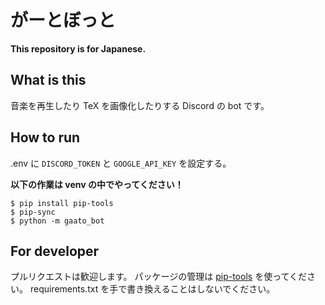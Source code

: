 # がーとぼっと

**This repository is for Japanese.**

## What is this

音楽を再生したり TeX を画像化したりする Discord の bot です。

## How to run

.env に `DISCORD_TOKEN` と `GOOGLE_API_KEY` を設定する。

**以下の作業は venv の中でやってください！**

```
$ pip install pip-tools
$ pip-sync
$ python -m gaato_bot
```

## For developer

プルリクエストは歓迎します。
パッケージの管理は [pip-tools](https://github.com/jazzband/pip-tools) を使ってください。
requirements.txt を手で書き換えることはしないでください。
